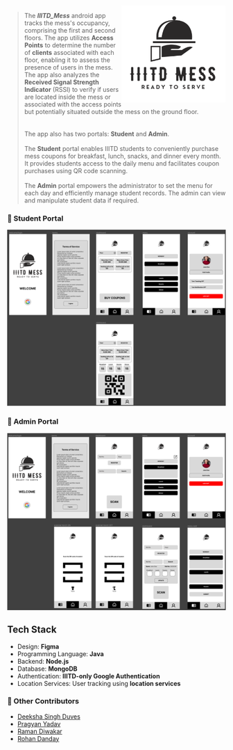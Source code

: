 <img align="right" src="images/iiitd_mess.png">

> The **_IIITD_Mess_** android app tracks the mess's occupancy, comprising the first and second floors. The app utilizes **Access Points** to determine the number of **clients** associated with each floor, enabling it to assess the presence of users in the mess. The app also analyzes the **Received Signal Strength Indicator** (RSSI) to verify if users are located inside the mess or associated with the access points but potentially situated outside the mess on the ground floor.</br></br></br>
The app also has two portals:  **Student** and **Admin**.</br></br>
The **Student** portal enables IIITD students to conveniently purchase mess coupons for breakfast, lunch, snacks, and dinner every month.
It provides students access to the daily menu and facilitates coupon purchases using QR code scanning.</br></br>
The **Admin** portal empowers the administrator to set the menu for each day and efficiently manage student records.
The admin can view and manipulate student data if required.</br>

### :busts_in_silhouette: Student Portal


![student](images/student_portal.png)

### :busts_in_silhouette: Admin Portal

![student](images/admin_portal.png)



<h2> Tech Stack </h2>

- Design: **Figma**
- Programming Language: **Java**
- Backend: **Node.js**
- Database: **MongoDB**
- Authentication: **IIITD-only Google Authentication**
- Location Services: User tracking using **location services**


### :busts_in_silhouette: Other Contributors
- [Deeksha Singh Duves](https://github.com/deeksha20049)
- [Pragyan Yadav](https://github.com/sc0rp10n-py)
- [Raman Diwakar](https://github.com/ramandiwakar)
- [Rohan Danday](https://github.com/rohan19094)
